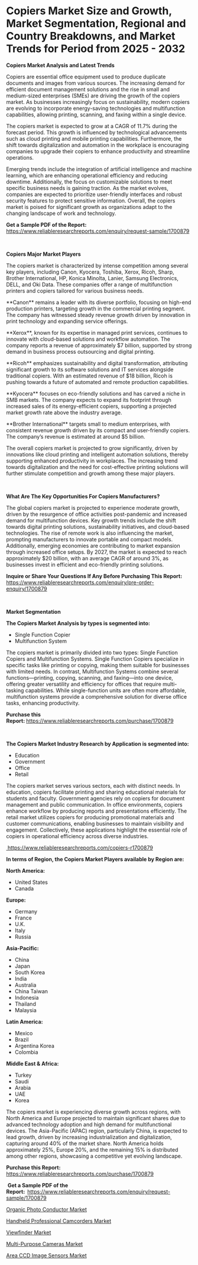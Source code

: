 <p><h1>Copiers Market Size and Growth, Market Segmentation, Regional and Country Breakdowns, and Market Trends for Period from 2025 -  2032</h1></p><p><strong>Copiers Market Analysis and Latest Trends</strong></p>
<p><p>Copiers are essential office equipment used to produce duplicate documents and images from various sources. The increasing demand for efficient document management solutions and the rise in small and medium-sized enterprises (SMEs) are driving the growth of the copiers market. As businesses increasingly focus on sustainability, modern copiers are evolving to incorporate energy-saving technologies and multifunction capabilities, allowing printing, scanning, and faxing within a single device.</p><p>The copiers market is expected to grow at a CAGR of 11.7% during the forecast period. This growth is influenced by technological advancements such as cloud printing and mobile printing capabilities. Furthermore, the shift towards digitalization and automation in the workplace is encouraging companies to upgrade their copiers to enhance productivity and streamline operations. </p><p>Emerging trends include the integration of artificial intelligence and machine learning, which are enhancing operational efficiency and reducing downtime. Additionally, the focus on customizable solutions to meet specific business needs is gaining traction. As the market evolves, companies are expected to prioritize user-friendly interfaces and robust security features to protect sensitive information. Overall, the copiers market is poised for significant growth as organizations adapt to the changing landscape of work and technology.</p></p>
<p><strong>Get a Sample PDF of the Report:&nbsp;</strong> <a href="https://www.reliableresearchreports.com/enquiry/request-sample/1700879?utm_campaign=113&utm_medium=2&utm_source=Github&utm_content=ia&utm_term=09012025&utm_id=copiers">https://www.reliableresearchreports.com/enquiry/request-sample/1700879</a></p>
<p>&nbsp;</p>
<p><strong>Copiers Major Market Players</strong></p>
<p><p>The copiers market is characterized by intense competition among several key players, including Canon, Kyocera, Toshiba, Xerox, Ricoh, Sharp, Brother International, HP, Konica Minolta, Lanier, Samsung Electronics, DELL, and Oki Data. These companies offer a range of multifunction printers and copiers tailored for various business needs.</p><p>**Canon** remains a leader with its diverse portfolio, focusing on high-end production printers, targeting growth in the commercial printing segment. The company has witnessed steady revenue growth driven by innovation in print technology and expanding service offerings.</p><p>**Xerox**, known for its expertise in managed print services, continues to innovate with cloud-based solutions and workflow automation. The company reports a revenue of approximately $7 billion, supported by strong demand in business process outsourcing and digital printing.</p><p>**Ricoh** emphasizes sustainability and digital transformation, attributing significant growth to its software solutions and IT services alongside traditional copiers. With an estimated revenue of $18 billion, Ricoh is pushing towards a future of automated and remote production capabilities.</p><p>**Kyocera** focuses on eco-friendly solutions and has carved a niche in SMB markets. The company expects to expand its footprint through increased sales of its energy-efficient copiers, supporting a projected market growth rate above the industry average.</p><p>**Brother International** targets small to medium enterprises, with consistent revenue growth driven by its compact and user-friendly copiers. The company’s revenue is estimated at around $5 billion.</p><p>The overall copiers market is projected to grow significantly, driven by innovations like cloud printing and intelligent automation solutions, thereby supporting enhanced productivity in workplaces. The increasing trend towards digitalization and the need for cost-effective printing solutions will further stimulate competition and growth among these major players.</p></p>
<p>&nbsp;</p>
<p><strong>What Are The Key Opportunities For Copiers Manufacturers?</strong></p>
<p><p>The global copiers market is projected to experience moderate growth, driven by the resurgence of office activities post-pandemic and increased demand for multifunction devices. Key growth trends include the shift towards digital printing solutions, sustainability initiatives, and cloud-based technologies. The rise of remote work is also influencing the market, prompting manufacturers to innovate portable and compact models. Additionally, emerging economies are contributing to market expansion through increased office setups. By 2027, the market is expected to reach approximately $20 billion, with an average CAGR of around 3%, as businesses invest in efficient and eco-friendly printing solutions.</p></p>
<p><strong>Inquire or Share Your Questions If Any Before Purchasing This Report:</strong> <a href="https://www.reliableresearchreports.com/enquiry/pre-order-enquiry/1700879?utm_campaign=113&utm_medium=2&utm_source=Github&utm_content=ia&utm_term=09012025&utm_id=copiers">https://www.reliableresearchreports.com/enquiry/pre-order-enquiry/1700879</a></p>
<p>&nbsp;</p>
<p><strong>Market Segmentation</strong></p>
<p><strong>The Copiers Market Analysis by types is segmented into:</strong></p>
<p><ul><li>Single Function Copier</li><li>Multifunction System</li></ul></p>
<p><p>The copiers market is primarily divided into two types: Single Function Copiers and Multifunction Systems. Single Function Copiers specialize in specific tasks like printing or copying, making them suitable for businesses with limited needs. In contrast, Multifunction Systems combine several functions—printing, copying, scanning, and faxing—into one device, offering greater versatility and efficiency for offices that require multi-tasking capabilities. While single-function units are often more affordable, multifunction systems provide a comprehensive solution for diverse office tasks, enhancing productivity.</p></p>
<p><strong>Purchase this Report:&nbsp;</strong><a href="https://www.reliableresearchreports.com/purchase/1700879?utm_campaign=113&utm_medium=2&utm_source=Github&utm_content=ia&utm_term=09012025&utm_id=copiers">https://www.reliableresearchreports.com/purchase/1700879</a></p>
<p>&nbsp;</p>
<p><strong>The Copiers Market Industry Research by Application is segmented into:</strong></p>
<p><ul><li>Education</li><li>Government</li><li>Office</li><li>Retail</li></ul></p>
<p><p>The copiers market serves various sectors, each with distinct needs. In education, copiers facilitate printing and sharing educational materials for students and faculty. Government agencies rely on copiers for document management and public communication. In office environments, copiers enhance workflow by producing reports and presentations efficiently. The retail market utilizes copiers for producing promotional materials and customer communications, enabling businesses to maintain visibility and engagement. Collectively, these applications highlight the essential role of copiers in operational efficiency across diverse industries.</p></p>
<p><a href="https://www.reliableresearchreports.com/copiers-r1700879?utm_campaign=113&utm_medium=2&utm_source=Github&utm_content=ia&utm_term=09012025&utm_id=copiers">&nbsp;https://www.reliableresearchreports.com/copiers-r1700879</a></p>
<p><strong>In terms of Region, the Copiers Market Players available by Region are:</strong></p>
<p>
    <p> <strong> North America: </strong>
        <ul>
            <li>United States</li>
            <li>Canada</li>
        </ul>
        </p> 
    <p> <strong> Europe: </strong>
        <ul>
            <li>Germany</li>
            <li>France</li>
            <li>U.K.</li>
            <li>Italy</li>
            <li>Russia</li>
        </ul>
        </p> 
    <p> <strong> Asia-Pacific: </strong>
        <ul>
            <li>China</li>
            <li>Japan</li>
            <li>South Korea</li>
            <li>India</li>
            <li>Australia</li>
            <li>China Taiwan</li>
            <li>Indonesia</li>
            <li>Thailand</li>
            <li>Malaysia</li>
        </ul>
        </p> 
    <p> <strong> Latin America: </strong>
        <ul>
            <li>Mexico</li>
            <li>Brazil</li>
            <li>Argentina Korea</li>
            <li>Colombia</li>
        </ul>
        </p> 
    <p> <strong> Middle East & Africa: </strong>
        <ul>
            <li>Turkey</li>
            <li>Saudi</li>
            <li>Arabia</li>
            <li>UAE</li>
            <li>Korea</li>
        </ul>
    </p>
    </p>
<p><p>The copiers market is experiencing diverse growth across regions, with North America and Europe projected to maintain significant shares due to advanced technology adoption and high demand for multifunctional devices. The Asia-Pacific (APAC) region, particularly China, is expected to lead growth, driven by increasing industrialization and digitalization, capturing around 40% of the market share. North America holds approximately 25%, Europe 20%, and the remaining 15% is distributed among other regions, showcasing a competitive yet evolving landscape.</p></p>
<p><strong>Purchase this Report: </strong><a href="https://www.reliableresearchreports.com/purchase/1700879?utm_campaign=113&utm_medium=2&utm_source=Github&utm_content=ia&utm_term=09012025&utm_id=copiers">https://www.reliableresearchreports.com/purchase/1700879</a></p>
<p>&nbsp;<strong>Get a Sample PDF of the Report:&nbsp;&nbsp;</strong><a href="https://www.reliableresearchreports.com/enquiry/request-sample/1700879?utm_campaign=113&utm_medium=2&utm_source=Github&utm_content=ia&utm_term=09012025&utm_id=copiers">https://www.reliableresearchreports.com/enquiry/request-sample/1700879</a></p>
<p><strong></strong></p>
<p><p><a href="https://github.com/SamiaChowdhury801/Market-Research-Report-List-1/blob/main/organic-photo-conductor-market.md?utm_campaign=113&utm_medium=2&utm_source=Github&utm_content=ia&utm_term=09012025&utm_id=copiers">Organic Photo Conductor Market</a></p><p><a href="https://github.com/lehumiston1971679/Market-Research-Report-List-1/blob/main/handheld-professional-camcorders-market.md?utm_campaign=113&utm_medium=2&utm_source=Github&utm_content=ia&utm_term=09012025&utm_id=copiers">Handheld Professional Camcorders Market</a></p><p><a href="https://github.com/LilianFaulkner65/Market-Research-Report-List-1/blob/main/viewfinder-market.md?utm_campaign=113&utm_medium=2&utm_source=Github&utm_content=ia&utm_term=09012025&utm_id=copiers">Viewfinder Market</a></p><p><a href="https://github.com/rileymgdorcas/Market-Research-Report-List-1/blob/main/multi-purpose-cameras-market.md?utm_campaign=113&utm_medium=2&utm_source=Github&utm_content=ia&utm_term=09012025&utm_id=copiers">Multi-Purpose Cameras Market</a></p><p><a href="https://github.com/locarol73/Market-Research-Report-List-1/blob/main/area-ccd-image-sensors-market.md?utm_campaign=113&utm_medium=2&utm_source=Github&utm_content=ia&utm_term=09012025&utm_id=copiers">Area CCD Image Sensors Market</a></p></p>